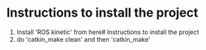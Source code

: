 # Instructions to install the project

1. Install 'ROS kinetic' from here# Instructions to install the project
2. do 'catkin_make clean' and then 'catkin_make'
